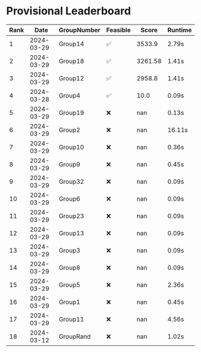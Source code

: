 # Provisional Leaderboard
| Rank | Date | GroupNumber | Feasible | Score | Runtime |
| ------ | ------------ | ------------------- |-------------| ------- | ------- |
| 1 | 2024-03-29 | Group14 | ✅ | 3533.9 | 2.79s |
| 2 | 2024-03-29 | Group18 | ✅ | 3261.58 | 1.41s |
| 3 | 2024-03-29 | Group12 | ✅ | 2958.8 | 1.41s |
| 4 | 2024-03-28 | Group4 | ✅ | 10.0 | 0.09s |
| 5 | 2024-03-29 | Group19 | ❌ | nan | 0.13s |
| 6 | 2024-03-29 | Group2 | ❌ | nan | 16.11s |
| 7 | 2024-03-29 | Group10 | ❌ | nan | 0.36s |
| 8 | 2024-03-29 | Group9 | ❌ | nan | 0.45s |
| 9 | 2024-03-29 | Group32 | ❌ | nan | 0.09s |
| 10 | 2024-03-29 | Group6 | ❌ | nan | 0.09s |
| 11 | 2024-03-29 | Group23 | ❌ | nan | 0.09s |
| 12 | 2024-03-29 | Group13 | ❌ | nan | 0.09s |
| 13 | 2024-03-29 | Group3 | ❌ | nan | 0.09s |
| 14 | 2024-03-29 | Group8 | ❌ | nan | 0.09s |
| 15 | 2024-03-29 | Group5 | ❌ | nan | 2.36s |
| 16 | 2024-03-29 | Group1 | ❌ | nan | 0.45s |
| 17 | 2024-03-29 | Group11 | ❌ | nan | 4.56s |
| 18 | 2024-03-12 | GroupRand | ❌ | nan | 1.02s |

